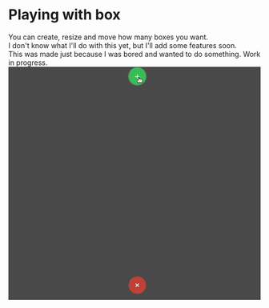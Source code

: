 # Playing with box
You can create, resize and move how many boxes you want.<br>
I don't know what I'll do with this yet, but I'll add some features soon.<br>
This was made just because I was bored and wanted to do something.
Work in progress.
![](preview.gif)